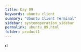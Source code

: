 ```yaml
---
title: Day 09
keywords: ubuntu client
summary: "Ubuntu Client Terminal"
sidebar: systemoperation_sidebar
permalink: ubuntu_09.html
folder: product1
---
```


d
